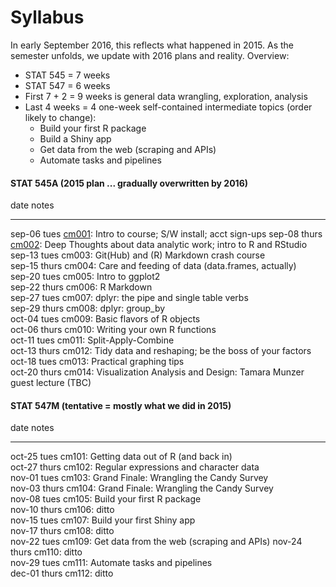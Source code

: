 # Syllabus





In early September 2016, this reflects what happened in 2015. As the semester unfolds, we update with 2016 plans and reality. Overview:

  * STAT 545 = 7 weeks
  * STAT 547 = 6 weeks
  * First 7 + 2 = 9 weeks is general data wrangling, exploration, analysis
  * Last 4 weeks = 4 one-week self-contained intermediate topics (order likely to change):
    - Build your first R package
    - Build a Shiny app
    - Get data from the web (scraping and APIs)
    - Automate tasks and pipelines

<!-- unholy hack to make following two tables less wide and the same wide -->
<style type="text/css">
table {
   max-width: 50%;
}
</style>

#### STAT 545A (2015 plan ... gradually overwritten by 2016)


date           notes                                                                                                              
-------------  -------------------------------------------------------------------------------------------------------------------
sep-06 tues    <a href="cm001_course-intro-sw-install-account-signup.html">cm001</a>: Intro to course; S/W install; acct sign-ups 
sep-08 thurs   <a href="cm002_r-rstudio-intro.html">cm002</a>: Deep Thoughts about data analytic work; intro to R and RStudio     
sep-13 tues    cm003: Git(Hub) and (R) Markdown crash course                                                                      
sep-15 thurs   cm004: Care and feeding of data (data.frames, actually)                                                            
sep-20 tues    cm005: Intro to ggplot2                                                                                            
sep-22 thurs   cm006: R Markdown                                                                                                  
sep-27 tues    cm007: dplyr: the pipe and single table verbs                                                                      
sep-29 thurs   cm008: dplyr: group_by                                                                                             
oct-04 tues    cm009: Basic flavors of R objects                                                                                  
oct-06 thurs   cm010: Writing your own R functions                                                                                
oct-11 tues    cm011: Split-Apply-Combine                                                                                         
oct-13 thurs   cm012: Tidy data and reshaping; be the boss of your factors                                                        
oct-18 tues    cm013: Practical graphing tips                                                                                     
oct-20 thurs   cm014: Visualization Analysis and Design: Tamara Munzer guest lecture (TBC)                                        

#### STAT 547M (tentative = mostly what we did in 2015)


date           notes                                            
-------------  -------------------------------------------------
oct-25 tues    cm101: Getting data out of R (and back in)       
oct-27 thurs   cm102: Regular expressions and character data    
nov-01 tues    cm103: Grand Finale: Wrangling the Candy Survey  
nov-03 thurs   cm104: Grand Finale: Wrangling the Candy Survey  
nov-08 tues    cm105: Build your first R package                
nov-10 thurs   cm106: ditto                                     
nov-15 tues    cm107: Build your first Shiny app                
nov-17 thurs   cm108: ditto                                     
nov-22 tues    cm109: Get data from the web (scraping and APIs) 
nov-24 thurs   cm110: ditto                                     
nov-29 tues    cm111: Automate tasks and pipelines              
dec-01 thurs   cm112: ditto                                     
